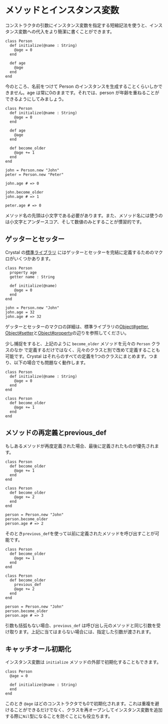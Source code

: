 # メソッドとインスタンス変数

コンストラクタの引数にインスタンス変数を指定する短縮記法を使うと、インスタンス変数への代入をより簡潔に書くことができます。

```crystal
class Person
  def initialize(@name : String)
    @age = 0
  end

  def age
    @age
  end
end
```

今のところ、名前をつけて Person のインスタンスを生成することくらいしかできません。age は常に0のままです。それでは、person が年齢を重ねることができるようにしてみましょう。

```crystal
class Person
  def initialize(@name : String)
    @age = 0
  end

  def age
    @age
  end

  def become_older
    @age += 1
  end
end

john = Person.new "John"
peter = Person.new "Peter"

john.age # => 0

john.become_older
john.age # => 1

peter.age # => 0
```

メソッド名の先頭は小文字である必要があります。また、メソッド名には使うのは小文字とアンダースコア、そして数値のみとすることが慣習的です。

## ゲッターとセッター

Crystal の[標準ライブラリ](https://crystal-lang.org/api) にはゲッターとセッターを完結に定義するためのマクロがいくつかあります。

```crystal
class Person
  property age
  getter name : String

  def initialize(@name)
    @age = 0
  end
end

john = Person.new "John"
john.age = 32
john.age # => 32
```

ゲッターとセッターのマクロの詳細は、標準ライブラリの[Object#getter](https://crystal-lang.org/api/latest/Object.html#getter%28%2Anames%2C%26block%29-macro), [Object#setter](https://crystal-lang.org/api/latest/Object.html#setter%28%2Anames%29-macro)と[Object#property](https://crystal-lang.org/api/latest/Object.html#property%28%2Anames%2C%26block%29-macro)の辺りを参照してください。

少し捕捉をすると、上記のように `become_older` メソッドを元々の `Person` クラスのなか で定義するだけではなく、元々のクラスと別で改めて定義することも可能です。Crystal はそれらのすべての定義を1つのクラスにまとめます。つまり、以下の場合でも問題なく動作します。

```crystal
class Person
  def initialize(@name : String)
    @age = 0
  end
end

class Person
  def become_older
    @age += 1
  end
end
```

## メソッドの再定義とprevious_def

もしあるメソッドが再度定義された場合、最後に定義されたものが優先されます。

```crystal
class Person
  def become_older
    @age += 1
  end
end

class Person
  def become_older
    @age += 2
  end
end

person = Person.new "John"
person.become_older
person.age # => 2
```

そのとき`previous_def`を使って以前に定義されたメソッドを呼び出すことが可能です。

```crystal
class Person
  def become_older
    @age += 1
  end
end

class Person
  def become_older
    previous_def
    @age += 2
  end
end

person = Person.new "John"
person.become_older
person.age # => 3
```

引数も括弧もない場合、`previous_def` は呼び出し元のメソッドと同じ引数を受け取ります。上記に当てはまらない場合には、指定した引数が渡されます。

## キャッチオール初期化

インスタンス変数は `initialize` メソッドの外部で初期化することもできます。

```crystal
class Person
  @age = 0

  def initialize(@name : String)
  end
end
```

このとき `@age` はどのコンストラクタでも0で初期化されます。これは重複を避けることができるだけでなく、クラスを再オープンしてインスタンス変数を追加する際に`Nil`型になることを防ぐことにも役立ちます。

